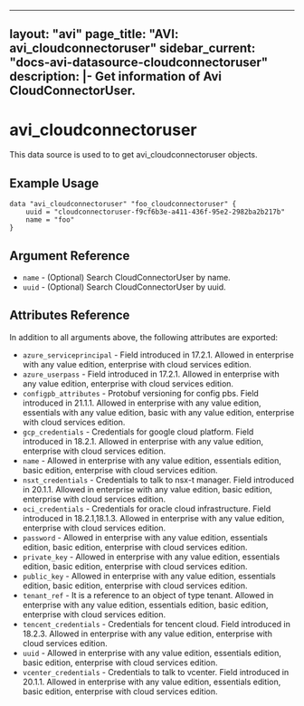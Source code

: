 <!--
    Copyright 2021 VMware, Inc.
    SPDX-License-Identifier: Mozilla Public License 2.0
-->
---
layout: "avi"
page_title: "AVI: avi_cloudconnectoruser"
sidebar_current: "docs-avi-datasource-cloudconnectoruser"
description: |-
  Get information of Avi CloudConnectorUser.
---

# avi_cloudconnectoruser

This data source is used to to get avi_cloudconnectoruser objects.

## Example Usage

```hcl
data "avi_cloudconnectoruser" "foo_cloudconnectoruser" {
    uuid = "cloudconnectoruser-f9cf6b3e-a411-436f-95e2-2982ba2b217b"
    name = "foo"
}
```

## Argument Reference

* `name` - (Optional) Search CloudConnectorUser by name.
* `uuid` - (Optional) Search CloudConnectorUser by uuid.

## Attributes Reference

In addition to all arguments above, the following attributes are exported:

* `azure_serviceprincipal` - Field introduced in 17.2.1. Allowed in enterprise with any value edition, enterprise with cloud services edition.
* `azure_userpass` - Field introduced in 17.2.1. Allowed in enterprise with any value edition, enterprise with cloud services edition.
* `configpb_attributes` - Protobuf versioning for config pbs. Field introduced in 21.1.1. Allowed in enterprise with any value edition, essentials with any value edition, basic with any value edition, enterprise with cloud services edition.
* `gcp_credentials` - Credentials for google cloud platform. Field introduced in 18.2.1. Allowed in enterprise with any value edition, enterprise with cloud services edition.
* `name` - Allowed in enterprise with any value edition, essentials edition, basic edition, enterprise with cloud services edition.
* `nsxt_credentials` - Credentials to talk to nsx-t manager. Field introduced in 20.1.1. Allowed in enterprise with any value edition, basic edition, enterprise with cloud services edition.
* `oci_credentials` - Credentials for oracle cloud infrastructure. Field introduced in 18.2.1,18.1.3. Allowed in enterprise with any value edition, enterprise with cloud services edition.
* `password` - Allowed in enterprise with any value edition, essentials edition, basic edition, enterprise with cloud services edition.
* `private_key` - Allowed in enterprise with any value edition, essentials edition, basic edition, enterprise with cloud services edition.
* `public_key` - Allowed in enterprise with any value edition, essentials edition, basic edition, enterprise with cloud services edition.
* `tenant_ref` - It is a reference to an object of type tenant. Allowed in enterprise with any value edition, essentials edition, basic edition, enterprise with cloud services edition.
* `tencent_credentials` - Credentials for tencent cloud. Field introduced in 18.2.3. Allowed in enterprise with any value edition, enterprise with cloud services edition.
* `uuid` - Allowed in enterprise with any value edition, essentials edition, basic edition, enterprise with cloud services edition.
* `vcenter_credentials` - Credentials to talk to vcenter. Field introduced in 20.1.1. Allowed in enterprise with any value edition, essentials edition, basic edition, enterprise with cloud services edition.

